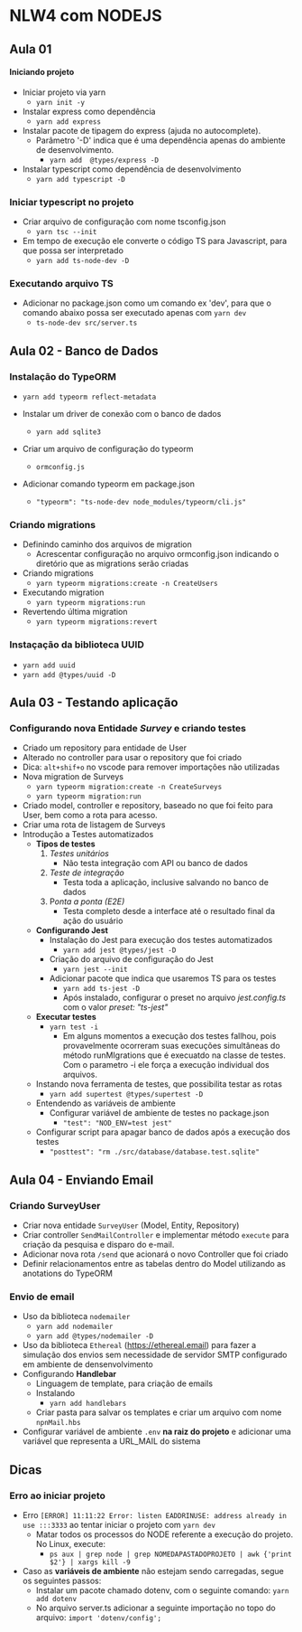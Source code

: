 # NLW4 com NODEJS

## Aula 01
#### Iniciando projeto
- Iniciar projeto via yarn
  - `yarn init -y`
- Instalar express como dependência
  - `yarn add express`
- Instalar pacote de tipagem do express (ajuda no autocomplete). 
  - Parâmetro '-D' indica que é uma dependência apenas do ambiente de desenvolvimento.
    - `yarn add  @types/express -D`
- Instalar typescript como dependência de desenvolvimento
    - `yarn add typescript -D`

### Iniciar typescript no projeto
- Criar arquivo de configuração com nome tsconfig.json
  - `yarn tsc --init`
- Em tempo de execução ele converte o código TS para Javascript, para que possa ser interpretado
  - `yarn add ts-node-dev -D`

### Executando arquivo TS 
- Adicionar no package.json como um comando ex 'dev', para que o comando abaixo possa ser executado apenas com `yarn dev`
  - `ts-node-dev src/server.ts`

 ## Aula 02 - Banco de Dados
### Instalação do TypeORM
  - `yarn add typeorm reflect-metadata`

- Instalar um driver de conexão com o banco de dados
  - `yarn add sqlite3`
- Criar um arquivo de configuração do typeorm
  - `ormconfig.js`
- Adicionar comando typeorm em package.json
  - `"typeorm": "ts-node-dev node_modules/typeorm/cli.js"`

### Criando migrations
- Definindo caminho dos arquivos de migration
    - Acrescentar configuração no arquivo ormconfig.json indicando o diretório que as migrations serão criadas
- Criando migrations
  - `yarn typeorm migrations:create -n CreateUsers`
- Executando migration
  - `yarn typeorm migrations:run`
- Revertendo última migration
  - `yarn typeorm migrations:revert`
### Instaçação da biblioteca UUID
  - `yarn add uuid`
  - `yarn add @types/uuid -D`

 ## Aula 03 - Testando aplicação
### Configurando nova Entidade *Survey* e criando testes
- Criado um repository para entidade de User
- Alterado no controller para usar o repository que foi criado
- Dica: `alt+shif+o` no vscode para remover importações não utilizadas
- Nova migration de Surveys
    - `yarn typeorm migration:create -n CreateSurveys`
    - `yarn typeorm migration:run`
- Criado model, controller e repository, baseado no que foi feito para User, bem como a rota para acesso.
- Criar uma rota de listagem de Surveys
- Introdução a Testes automatizados
    - **Tipos de testes**
      1. *Testes unitários*
          - Não testa integração com API ou banco de dados
      2. *Teste de integração*
          - Testa toda a aplicação, inclusive salvando no banco de dados
      3. P*onta a ponta (E2E)*
          - Testa completo desde a interface até o resultado final da ação do usuário
   - **Configurando Jest**
       - Instalação do Jest para execução dos testes automatizados
           - `yarn add jest @types/jest -D`
       - Criação do arquivo de configuração do Jest
           - `yarn jest --init`
       - Adicionar pacote que indica que usaremos TS para os testes
           - `yarn add ts-jest -D`
           - Após instalado, configurar o preset no arquivo *jest.config.ts* com o valor *preset: "ts-jest"*
    - **Executar testes**
        - `yarn test -i`
            - Em alguns momentos a execução dos testes fallhou, pois provavelmente ocorreram suas execuções simultâneas do método runMIgrations que é execuatdo na classe de testes. Com o parametro -i ele força a execução individual dos arquivos.
    - Instando nova ferramenta de testes, que possibilita testar as rotas
        - `yarn add supertest @types/supertest -D`
    - Entendendo as variáveis de ambiente
        - Configurar variável de ambiente de testes no package.json
            - `"test": "NOD_ENV=test jest"`
    - Configurar script para apagar banco de dados após a execução dos testes
        - `"posttest": "rm ./src/database/database.test.sqlite"`

 ## Aula 04 - Enviando Email
### Criando SurveyUser

- Criar nova entidade `SurveyUser` (Model, Entity, Repository)
- Criar controller `SendMailController` e implementar método `execute` para criação da pesquisa e disparo do e-mail.
- Adicionar nova rota `/send` que acionará o novo Controller que foi criado
- Definir relacionamentos entre as tabelas dentro do Model utilizando as anotations do TypeORM

### Envio de email
- Uso da biblioteca `nodemailer`
    - `yarn add nodemailer`
    - `yarn add @types/nodemailer -D`
- Uso da biblioteca `Ethereal` (https://ethereal.email) para fazer a simulação dos envios sem necessidade de servidor SMTP configurado em ambiente de densenvolvimento
- Configurando **Handlebar**
    - Linguagem de template, para criação de emails
    - Instalando
        - `yarn add handlebars`
    - Criar pasta para salvar os templates e criar um arquivo com nome `npnMail.hbs`
- Configurar variável de ambiente `.env` **na raiz do projeto** e adicionar uma variável que representa a URL_MAIL do sistema

## Dicas
### Erro ao iniciar projeto
- Erro `[ERROR] 11:11:22 Error: listen EADDRINUSE: address already in use :::3333` ao tentar iniciar o projeto com `yarn dev`
    - Matar todos os processos do NODE referente a execução do projeto. No Linux, execute:
        - `ps aux | grep node | grep NOMEDAPASTADOPROJETO | awk {'print $2'} | xargs kill -9` 
- Caso as **variáveis de ambiente** não estejam sendo carregadas, segue os seguintes passos:
    - Instalar um pacote chamado dotenv, com o seguinte comando: `yarn add dotenv`
    - No arquivo server.ts adicionar a seguinte importação no topo do arquivo: `import 'dotenv/config';`














